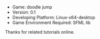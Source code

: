 * Game: doodle jump
* Version: 0.1
* Developing Platform: Linux-x64-desktop
* Game Environment Required: SFML lib

Thanks for related tutorials online.


